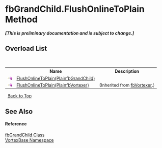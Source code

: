 # fbGrandChild.FlushOnlineToPlain Method 
 _**\[This is preliminary documentation and is subject to change.\]**_


## Overload List
&nbsp;<table><tr><th></th><th>Name</th><th>Description</th></tr><tr><td>![Public method](media/pubmethod.gif "Public method")</td><td><a href="M_VortexBase_fbGrandChild_FlushOnlineToPlain.md">FlushOnlineToPlain(PlainfbGrandChild)</a></td><td /></tr><tr><td>![Public method](media/pubmethod.gif "Public method")</td><td><a href="M_VortexBase_fbVortexer_FlushOnlineToPlain.md">FlushOnlineToPlain(PlainfbVortexer)</a></td><td> (Inherited from <a href="T_VortexBase_fbVortexer.md">fbVortexer</a>.)</td></tr></table>&nbsp;
<a href="#fbgrandchild.flushonlinetoplain-method">Back to Top</a>

## See Also


#### Reference
<a href="T_VortexBase_fbGrandChild.md">fbGrandChild Class</a><br /><a href="N_VortexBase.md">VortexBase Namespace</a><br />